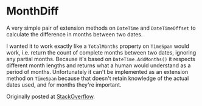 # MonthDiff

A very simple pair of extension methods on `DateTime` and `DateTimeOffset` to calculate the difference in months between two dates.

I wanted it to work exactly like a `TotalMonths` property on `TimeSpan` would work, i.e. return the count of complete months between two dates, ignoring any partial months. Because it's based on `DateTime.AddMonths()` it respects different month lengths and returns what a human would understand as a period of months. Unfortunately it can't be implemented as an extension method on `TimeSpan` because that doesn't retain knowledge of the actual dates used, and for months they're important.

Originally posted at [StackOverflow](http://stackoverflow.com/questions/1525990/calculating-the-difference-in-months-between-two-dates/25136172#25136172).